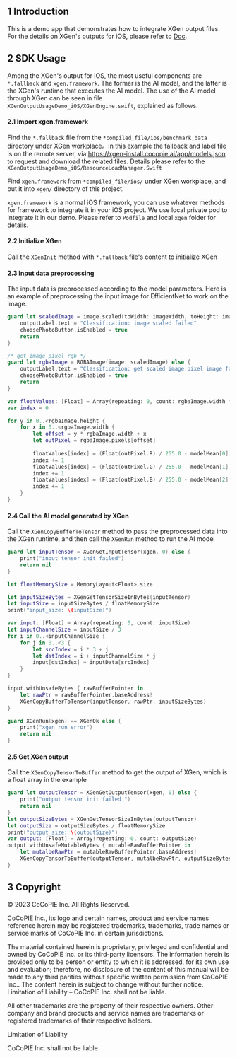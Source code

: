 ## 1 Introduction

This is a demo app that demonstrates how to integrate XGen output files. For the details on XGen's outputs for iOS, please refer to [Doc](https://xgen.cocopie.ai/v1.3.0/5_Results/). 


## 2 SDK Usage

Among the XGen's output for iOS, the most useful components are `*.fallback` and `xgen.framework`. The former is the AI model, and the latter is the XGen's runtime that executes the AI model. The use of the AI model through XGen can be seen in file `XGenOutputUsageDemo_iOS/XGenEngine.swift`, explained as follows.

#### 2.1 Import xgen.framework

Find the `*.fallback` file from the `*compiled_file/ios/benchmark_data` directory under XGen workplace。In this example the fallback and label file is on the remote server, via https://xgen-install.cocopie.ai/app/models.json to request and download the related files. Details please refer to the `XGenOutputUsageDemo_iOS/ResourceLoadManager.Swift`

Find `xgen.framework` from `*compiled_file/ios/` under XGen workplace, and put it into `xgen/` directory of this project.

`xgen.framework` is a normal iOS framework, you can use whatever methods for framework to integrate it in your iOS project. We use local private pod to integrate it in our demo. Please refer to `Podfile` and local `xgen` folder for details.

#### 2.2 Initialize XGen

Call the `XGenInit` method with `*.fallback` file's content to initialize XGen

#### 2.3 Input data preprocessing

The input data is preprocessed according to the model parameters. Here is an example of preprocessing the input image for EfficientNet to work on the image.

``` Swift
guard let scaledImage = image.scaled(toWidth: imageWidth, toHeight: imageHeight) else {
    outputLabel.text = "Classification: image scaled failed"
    choosePhotoButton.isEnabled = true
    return
}

/* get image pixel rgb */
guard let rgbaImage = RGBAImage(image: scaledImage) else {
    outputLabel.text = "Classification: get scaled image pixel image failed"
    choosePhotoButton.isEnabled = true
    return
}

var floatValues: [Float] = Array(repeating: 0, count: rgbaImage.width * rgbaImage.height * imageChannel)
var index = 0

for y in 0..<rgbaImage.height {
    for x in 0..<rgbaImage.width {
        let offset = y * rgbaImage.width + x
        let outPixel = rgbaImage.pixels[offset]
        
        floatValues[index] = (Float(outPixel.R) / 255.0 - modelMean[0]) / modelStd[0]
        index += 1
        floatValues[index] = (Float(outPixel.G) / 255.0 - modelMean[1]) / modelStd[1]
        index += 1
        floatValues[index] = (Float(outPixel.B) / 255.0 - modelMean[2]) / modelStd[2]
        index += 1
    }
}
```

#### 2.4 Call the AI model generated by XGen

Call the `XGenCopyBufferToTensor` method to pass the preprocessed data into the XGen runtime, and then call the `XGenRun` method to run the AI model

``` Swift
guard let inputTensor = XGenGetInputTensor(xgen, 0) else {
    print("input tensor init failed")
    return nil
}

let floatMemorySize = MemoryLayout<Float>.size

let inputSizeBytes = XGenGetTensorSizeInBytes(inputTensor)
let inputSize = inputSizeBytes / floatMemorySize
print("input_size: \(inputSize)")

var input: [Float] = Array(repeating: 0, count: inputSize)
let inputChannelSize = inputSize / 3
for i in 0..<inputChannelSize {
    for j in 0..<3 {
        let srcIndex = i * 3 + j
        let dstIndex = i + inputChannelSize * j
        input[dstIndex] = inputData[srcIndex]
    }
}

input.withUnsafeBytes { rawBufferPointer in
    let rawPtr = rawBufferPointer.baseAddress!
    XGenCopyBufferToTensor(inputTensor, rawPtr, inputSizeBytes)
}

guard XGenRun(xgen) == XGenOk else {
    print("xgen run error")
    return nil
}
```

#### 2.5 Get XGen output

Call the `XGenCopyTensorToBuffer` method to get the output of XGen, which is a float array in the example

``` swift
guard let outputTensor = XGenGetOutputTensor(xgen, 0) else {
    print("output tensor init failed ")
    return nil
}
let outputSizeBytes = XGenGetTensorSizeInBytes(outputTensor)
let outputSize = outputSizeBytes / floatMemorySize
print("output_size: \(outputSize)")
var output: [Float] = Array(repeating: 0, count: outputSize)
output.withUnsafeMutableBytes { mutableRawBufferPointer in
    let mutalbeRawPtr = mutableRawBufferPointer.baseAddress!
    XGenCopyTensorToBuffer(outputTensor, mutalbeRawPtr, outputSizeBytes)
}
```

## 3 Copyright

© 2023 CoCoPIE Inc. All Rights Reserved.

CoCoPIE Inc., its logo and certain names, product and service names reference herein may be registered trademarks, trademarks, trade names or service marks of CoCoPIE Inc. in certain jurisdictions.

The material contained herein is proprietary, privileged and confidential and owned by CoCoPIE Inc. or its third-party licensors. The information herein is provided only to be person or entity to which it is addressed, for its own use and evaluation; therefore, no disclosure of the content of this manual will be made to any third parities without specific written permission from CoCoPIE Inc.. The content herein is subject to change without further notice. Limitation of Liability – CoCoPIE Inc. shall not be liable.

All other trademarks are the property of their respective owners. Other company and brand products and service names are trademarks or registered trademarks of their respective holders.

Limitation of Liability

CoCoPIE Inc. shall not be liable.
